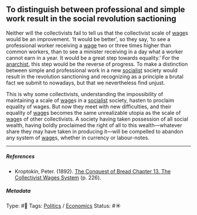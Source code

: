 ## To distinguish between professional and simple work result in the social revolution sactioning

Neither will the collectivists fail to tell us that the collectivist scale of [wage]()s would be an improvement. ‘It would be better’, so they say, ‘to see a professional worker receiving a [wage]() two or three times higher than common workers, than to see a minister receiving in a day what a worker cannot earn in a year. It would be a great step towards equality.’ For the [anarchist](Anarchism.md), this step would be the reverse of progress. To make a distinction between simple and professional work in a new [socialist](Socialism.md) society would result in the revolution sanctioning and recognizing as a principle a brutal fact we submit to nowadays, but that we nevertheless find unjust.

This is why some collectivists, understanding the impossibility of maintaining a scale of [wage]()s in a [socialist](Socialism.md) society, hasten to proclaim equality of wages. But now they meet with new difficulties, and their equality of [wage]()s becomes the same unrealizable utopia as the scale of [wage]()s of other collectivists. A society having taken possession of all social wealth, having boldly proclaimed the right of all to this wealth—whatever share they may have taken in producing it—will be compelled to abandon any system of [wage]()s, whether in currency or labour-notes.

---

##### References

* Kroptokin, Peter. (1892). [The Conquest of Bread Chapter 13. The Collectivist Wages System](The%20Conquest%20of%20Bread%20Chapter%2013.%20The%20Collectivist%20Wages%20System.md) (p. 226).

##### Metadata

Type: #🔴 
Tags: [Politics](Politics.md) / [Economics]()
Status: #☀️ 

